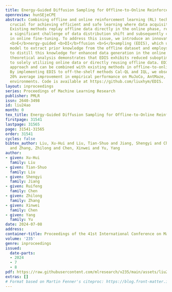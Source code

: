 ```yaml
---
title: Energy-Guided Diffusion Sampling for Offline-to-Online Reinforcement Learning
openreview: hunSEjeCPE
abstract: Combining offline and online reinforcement learning (RL) techniques is indeed
  crucial for achieving efficient and safe learning where data acquisition is expensive.
  Existing methods replay offline data directly in the online phase, resulting in
  a significant challenge of data distribution shift and subsequently causing inefficiency
  in online fine-tuning. To address this issue, we introduce an innovative approach,
  <b>E</b>nergy-guided <b>DI</b>ffusion <b>S</b>ampling (EDIS), which utilizes a diffusion
  model to extract prior knowledge from the offline dataset and employs energy functions
  to distill this knowledge for enhanced data generation in the online phase. The
  theoretical analysis demonstrates that EDIS exhibits reduced suboptimality compared
  to solely utilizing online data or directly reusing offline data. EDIS is a plug-in
  approach and can be combined with existing methods in offline-to-online RL setting.
  By implementing EDIS to off-the-shelf methods Cal-QL and IQL, we observe a notable
  20% average improvement in empirical performance on MuJoCo, AntMaze, and Adroit
  environments. Code is available at https://github.com/liuxhym/EDIS.
layout: inproceedings
series: Proceedings of Machine Learning Research
publisher: PMLR
issn: 2640-3498
id: liu24ao
month: 0
tex_title: Energy-Guided Diffusion Sampling for Offline-to-Online Reinforcement Learning
firstpage: 31541
lastpage: 31565
page: 31541-31565
order: 31541
cycles: false
bibtex_author: Liu, Xu-Hui and Liu, Tian-Shuo and Jiang, Shengyi and Chen, Ruifeng
  and Zhang, Zhilong and Chen, Xinwei and Yu, Yang
author:
- given: Xu-Hui
  family: Liu
- given: Tian-Shuo
  family: Liu
- given: Shengyi
  family: Jiang
- given: Ruifeng
  family: Chen
- given: Zhilong
  family: Zhang
- given: Xinwei
  family: Chen
- given: Yang
  family: Yu
date: 2024-07-08
address:
container-title: Proceedings of the 41st International Conference on Machine Learning
volume: '235'
genre: inproceedings
issued:
  date-parts:
  - 2024
  - 7
  - 8
pdf: https://raw.githubusercontent.com/mlresearch/v235/main/assets/liu24ao/liu24ao.pdf
extras: []
# Format based on Martin Fenner's citeproc: https://blog.front-matter.io/posts/citeproc-yaml-for-bibliographies/
---
```

